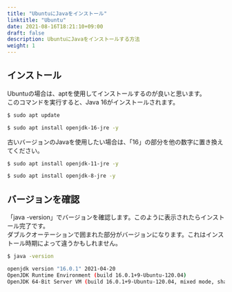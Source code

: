 ```yaml
---
title: "UbuntuにJavaをインストール"
linktitle: "Ubuntu"
date: 2021-08-16T18:21:10+09:00
draft: false
description: UbuntuにJavaをインストールする方法
weight: 1
---
```


## インストール

Ubuntuの場合は、aptを使用してインストールするのが良いと思います。  
このコマンドを実行すると、Java 16がインストールされます。
```bash
$ sudo apt update

$ sudo apt install openjdk-16-jre -y
```

古いバージョンのJavaを使用したい場合は、「16」の部分を他の数字に置き換えてください。
```bash
$ sudo apt install openjdk-11-jre -y
```
```bash
$ sudo apt install openjdk-8-jre -y
```
## バージョンを確認
「java -version」でバージョンを確認します。このように表示されたらインストール完了です。  
ダブルクオーテーションで囲まれた部分がバージョンになります。これはインストール時期によって違うかもしれません。
```bash
$ java -version

openjdk version "16.0.1" 2021-04-20
OpenJDK Runtime Environment (build 16.0.1+9-Ubuntu-120.04)
OpenJDK 64-Bit Server VM (build 16.0.1+9-Ubuntu-120.04, mixed mode, sharing)
```